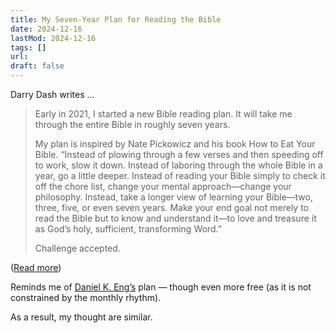 ```yaml
---
title: My Seven-Year Plan for Reading the Bible
date: 2024-12-16
lastMod: 2024-12-16
tags: []
url:
draft: false
---
```


Darry Dash writes ...

> Early in 2021, I started a new Bible reading plan. It will take me through the entire Bible in roughly seven years.
>
> My plan is inspired by Nate Pickowicz and his book How to Eat Your Bible. “Instead of plowing through a few verses and then speeding off to work, slow it down. Instead of laboring through the whole Bible in a year, go a little deeper. Instead of reading your Bible simply to check it off the chore list, change your mental approach—change your philosophy. Instead, take a longer view of learning your Bible—two, three, five, or even seven years. Make your end goal not merely to read the Bible but to know and understand it—to love and treasure it as God’s holy, sufficient, transforming Word.”
>
> Challenge accepted.

([Read more](https://ca.thegospelcoalition.org/columns/straight-paths/my-seven-year-plan-for-reading-the-bible/))

Reminds me of [Daniel K. Eng’s](/plans/untraditional) plan — though even more free (as it is not constrained by the monthly rhythm).

As a result, my thought are similar.

